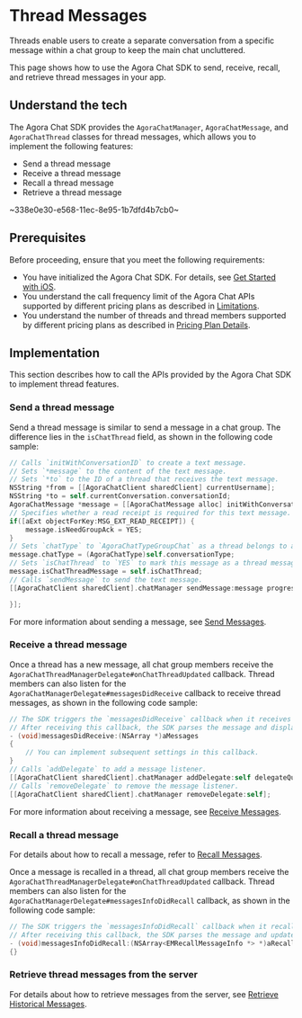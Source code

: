 # Thread Messages

Threads enable users to create a separate conversation from a specific message within a chat group to keep the main chat uncluttered.

This page shows how to use the Agora Chat SDK to send, receive, recall, and retrieve thread messages in your app.

## Understand the tech

The Agora Chat SDK provides the `AgoraChatManager`, `AgoraChatMessage`, and `AgoraChatThread` classes for thread messages, which allows you to implement the following features:

- Send a thread message
- Receive a thread message
- Recall a thread message
- Retrieve a thread message

~338e0e30-e568-11ec-8e95-1b7dfd4b7cb0~

## Prerequisites

Before proceeding, ensure that you meet the following requirements:

- You have initialized the Agora Chat SDK. For details, see [Get Started with iOS](./agora_chat_get_started_ios?platform=ios).
- You understand the call frequency limit of the Agora Chat APIs supported by different pricing plans as described in [Limitations](./agora_chat_limitation?platform=ios).
- You understand the number of threads and thread members supported by different pricing plans as described in [Pricing Plan Details](./agora_chat_plan?platform=ios).

## Implementation

This section describes how to call the APIs provided by the Agora Chat SDK to implement thread features.

### Send a thread message

Send a thread message is similar to send a message in a chat group. The difference lies in the `isChatThread` field, as shown in the following code sample:

```ObjectiveC
// Calls `initWithConversationID` to create a text message. 
// Sets `*message` to the content of the text message.
// Sets `*to` to the ID of a thread that receives the text message.
NSString *from = [[AgoraChatClient sharedClient] currentUsername];
NSString *to = self.currentConversation.conversationId;
AgoraChatMessage *message = [[AgoraChatMessage alloc] initWithConversationID:to from:from to:to body:aBody ext:aExt];
// Specifies whether a read receipt is required for this text message.
if([aExt objectForKey:MSG_EXT_READ_RECEIPT]) {
    message.isNeedGroupAck = YES;
}
// Sets `chatType` to `AgoraChatTypeGroupChat` as a thread belongs to a chat group.
message.chatType = (AgoraChatType)self.conversationType;
// Sets `isChatThread` to `YES` to mark this message as a thread message.
message.isChatThreadMessage = self.isChatThread;
// Calls `sendMessage` to send the text message.
[[AgoraChatClient sharedClient].chatManager sendMessage:message progress:nil completion:^(AgoraChatMessage *message, AgoraChatError *error) {

}];
```

For more information about sending a message, see [Send Messages](./agora_chat_message_ios?platform=iOS#send-and-receive-messages).


### Receive a thread message

Once a thread has a new message, all chat group members receive the `AgoraChatThreadManagerDelegate#onChatThreadUpdated` callback. Thread members can also listen for the `AgoraChatManagerDelegate#messagesDidReceive` callback to receive thread messages, as shown in the following code sample:

```ObjectiveC
// The SDK triggers the `messagesDidReceive` callback when it receives a message.
// After receiving this callback, the SDK parses the message and displays it.
- (void)messagesDidReceive:(NSArray *)aMessages
{
    // You can implement subsequent settings in this callback.
}
// Calls `addDelegate` to add a message listener.
[[AgoraChatClient sharedClient].chatManager addDelegate:self delegateQueue:nil];
// Calls `removeDelegate` to remove the message listener.
[[AgoraChatClient sharedClient].chatManager removeDelegate:self];
```

For more information about receiving a message, see [Receive Messages](./agora_chat_message_ios?platform=iOS#send-and-receive-messages).


### Recall a thread message

For details about how to recall a message, refer to [Recall Messages](./agora_chat_message_ios?platform=iOS#recall-messages).

Once a message is recalled in a thread, all chat group members receive the `AgoraChatThreadManagerDelegate#onChatThreadUpdated` callback. Thread members can also listen for the `AgoraChatManagerDelegate#messagesInfoDidRecall` callback, as shown in the following code sample:

```ObjectiveC
// The SDK triggers the `messagesInfoDidRecall` callback when it recalls a message.
// After receiving this callback, the SDK parses the message and updates its display.
- (void)messagesInfoDidRecall:(NSArray<EMRecallMessageInfo *> *)aRecallMessagesInfo
{}
```

### Retrieve thread messages from the server

For details about how to retrieve messages from the server, see [Retrieve Historical Messages](./agora_chat_message_ios?platform=iOS#retrieve-historical-messages-from-the-server).
